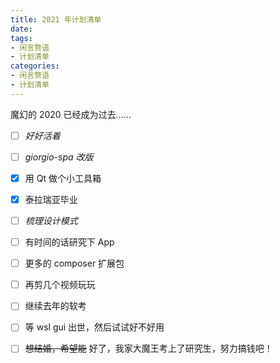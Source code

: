 ```yaml
---
title: 2021 年计划清单
date:
tags:
- 闲言赘语
- 计划清单
categories:
- 闲言赘语
- 计划清单
---
```


魔幻的 2020 已经成为过去……

* [ ] _好好活着_
* [ ] _giorgio-spa 改版_
* [x] 用 Qt 做个小工具箱
* [x] 泰拉瑞亚毕业
* [ ] _梳理设计模式_
* [ ] 有时间的话研究下 App
* [ ] 更多的 composer 扩展包
* [ ] 再剪几个视频玩玩
* [ ] 继续去年的软考
* [ ] 等 wsl gui 出世，然后试试好不好用
* [ ] ~~想结婚，希望能~~ 好了，我家大魔王考上了研究生，努力搞钱吧！




